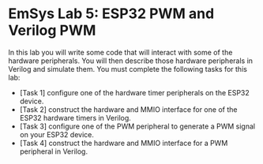 # EmSys Lab 5: ESP32 PWM and Verilog PWM 

In this lab you will write some code that will interact with some of the hardware peripherals. You will then describe those hardware peripherals in Verilog and simulate them. You must complete the following tasks for this lab:

* [Task 1] configure one of the hardware timer peripherals on the ESP32 device.
* [Task 2] construct the hardware and MMIO interface for one of the ESP32 hardware timers in Verilog.
* [Task 3] configure one of the PWM peripheral to generate a PWM signal on your ESP32 device.
* [Task 4] construct the hardware and MMIO interface for a PWM peripheral in Verilog.
